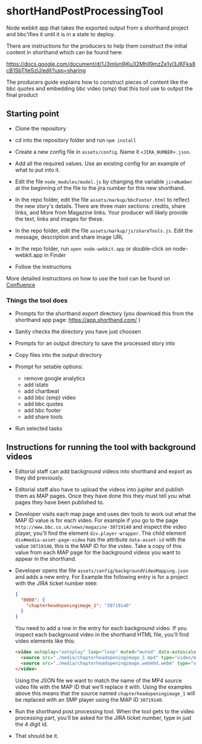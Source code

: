 shortHandPostProcessingTool
===========================

Node webkit app that takes the exported output from a shorthand project and bbc'ifies it until it is in a state to deploy.

There are instructions for the producers to help them construct the initial content in shorthand which can be found here: 

https://docs.google.com/document/d/1J3mlxn9jKu32MhIl9mzZe1yl3JKFka8cB1SbTlteSzU/edit?usp=sharing 

The producers guide explains how to construct pieces of content like the bbc quotes and embedding bbc video (smp) that this tool use to output the final product

## Starting point

- Clone the repository

- cd into the repository folder and run `npm install`

- Create a new config file in `assets/config`.  Name it `<JIRA_NUMBER>.json`.

- Add all the required values.  Use an existing config for an example of what to put into it.

- Edit the file `node_modules/model.js` by changing the variable `jiraNumber` at the beginning of the file to the jira number for this new shorthand.

- In the repo folder, edit the file `assets/markup/bbcFooter.html` to reflect the new story's details. There are three main sections: credits, share links, and More from Magazine links. Your producer will likely provide the text, links and images for these.

- In the repo folder, edit the file `assets/markup/js/shareTools.js`. Edit the message, description and share image URL

- In the repo folder, run `open node-webkit.app` or double-click on node-webkit.app in Finder

- Follow the instructions

More detailed instructions on how to use the tool can be found on [Confluence](https://confluence.dev.bbc.co.uk/display/newsspec/Post-processing+Shorthand+articles)

### Things the tool does

- Prompts for the shorthand export directory (you download this from the shorthand app page: https://app.shorthand.com/ )

- Sanity checks the directory you have just choosen

- Prompts for an output directory to save the processed story into

- Copy files into the output directory

- Prompt for setable options:
  - remove google analytics
  - add istats
  - add chartbeat
  - add bbc (smp) video
  - add bbc quotes
  - add bbc footer
  - add share tools
  
- Run selected tasks

## Instructions for running the tool with background videos

- Editorial staff can add background videos into shorthand and export as they did previously.

- Editorial staff also have to upload the videos into jupiter and publish them as MAP pages.  Once they have done this they must tell you what pages they have been published to.

- Developer visits each map page and uses dev tools to work out what the MAP ID value is for each video.  For example if you go to the page `http://www.bbc.co.uk/news/magazine-30719140` and inspect the video player, you'll find the element `div.player-wrapper`.  The child element `div#media-asset-page-video` has the attribute `data-asset-id` with the value `30719140`, this is the MAP ID for the video.  Take a copy of this value from each MAP page for the background videos you want to appear in the shorthand.

- Developer opens the file `assets/config/backgroundVideoMapping.json` and adds a new entry.  For Example the following entry is for a project with the JIRA ticket number `0000`:

  ```json
  {
    "0000": {
      "chapterheadopeningimage_1": "30719140"
    }
  }
  ```

  You need to add a row in the entry for each background video.  If you inspect each background video in the shorthand HTML file, you'll find video elements like this:

  ```html
  <video autoplay="autoplay" loop="loop" muted="muted" data-autoscale="cover" data-autoscale-content-ratio="1.77777777778">
    <source src="./media/chapterheadopeningimage_1.mp4" type="video/mp4">
    <source src="./media/chapterheadopeningimage.webmhd.webm" type="video/webm">
  </video>
  ```

  Using the JSON file we want to match the name of the MP4 source video file with the MAP ID that we'll replace it with.  Using the examples above this means that the source named `chapterheadopeningimage_1` will be replaced with an SMP player using the MAP ID `30719140`.

- Run the shorthand post processing tool.  When the tool gets to the video processing part, you'll be asked for the JIRA ticket number, type in just the 4 digit id.

- That should be it.
